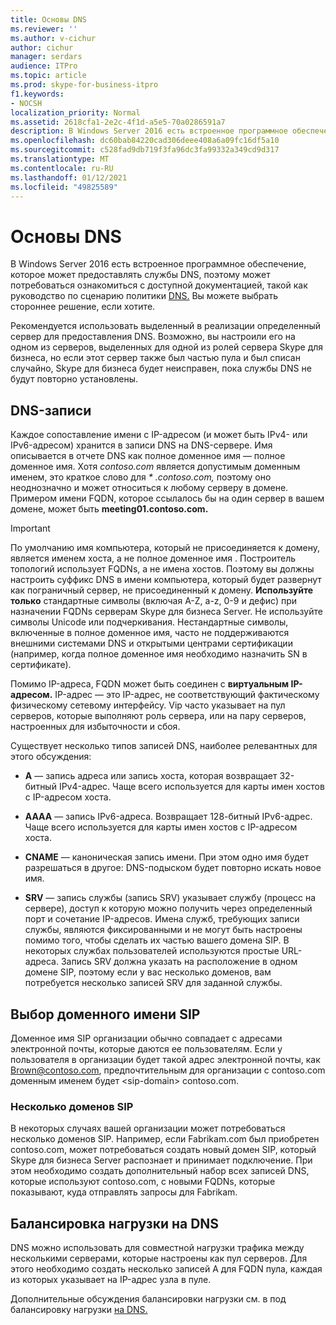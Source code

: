 ```yaml
---
title: Основы DNS
ms.reviewer: ''
ms.author: v-cichur
author: cichur
manager: serdars
audience: ITPro
ms.topic: article
ms.prod: skype-for-business-itpro
f1.keywords:
- NOCSH
localization_priority: Normal
ms.assetid: 2618cfa1-2e2c-4f1d-a5e5-70a0286591a7
description: В Windows Server 2016 есть встроенное программное обеспечение, которое может предоставлять службы DNS, поэтому вам может потребоваться ознакомиться с доступной документацией, такой как руководство по сценарию политики DNS. Вы можете выбрать стороннее решение, если хотите.
ms.openlocfilehash: dc60bab84220cad306deee408a6a09fc16df5a10
ms.sourcegitcommit: c528fad9db719f3fa96dc3fa99332a349cd9d317
ms.translationtype: MT
ms.contentlocale: ru-RU
ms.lasthandoff: 01/12/2021
ms.locfileid: "49825589"
---
```

# <a name="dns-basics"></a>Основы DNS
 
В Windows Server 2016 есть встроенное программное обеспечение, которое может предоставлять службы DNS, поэтому может потребоваться ознакомиться с доступной документацией, такой как руководство по сценарию политики [DNS.](https://docs.microsoft.com/windows-server/networking/dns/deploy/dns-policy-scenario-guide) Вы можете выбрать стороннее решение, если хотите.
  
Рекомендуется использовать выделенный в реализации определенный сервер для предоставления DNS. Возможно, вы настроили его на одном из серверов, выделенных для одной из ролей сервера Skype для бизнеса, но если этот сервер также был частью пула и был списан случайно, Skype для бизнеса будет неисправен, пока службы DNS не будут повторно установлены.
  
## <a name="dns-records"></a>DNS-записи

Каждое сопоставление имени с IP-адресом (и может быть IPv4- или IPv6-адресом) хранится в записи DNS на DNS-сервере. Имя описывается в отчете DNS как полное доменное имя — полное доменное имя. Хотя *contoso.com* является допустимым доменным именем, это краткое слово для *\* .contoso.com,* поэтому оно неоднозначно и может относиться к любому серверу в домене. Примером имени FQDN, которое ссылалось бы на один сервер в вашем домене, может быть **meeting01.contoso.com.**
  
> [!IMPORTANT]
> По умолчанию имя компьютера, который не присоединяется к домену, является именем хоста, а не полное доменное имя . Построитель топологий использует FQDNs, а не имена хостов. Поэтому вы должны настроить суффикс DNS в имени компьютера, который будет развернут как пограничный сервер, не присоединенный к домену. **Используйте только** стандартные символы (включая A-Z, a-z, 0-9 и дефис) при назначении FQDNs серверам Skype для бизнеса Server. Не используйте символы Unicode или подчеркивания. Нестандартные символы, включенные в полное доменное имя, часто не поддерживаются внешними системами DNS и открытыми центрами сертификации (например, когда полное доменное имя необходимо назначить SN в сертификате).
  
Помимо IP-адреса, FQDN может быть соединен с **виртуальным IP-адресом.** IP-адрес — это IP-адрес, не соответствующий фактическому физическому сетевому интерфейсу. Vip часто указывает на пул серверов, которые выполняют роль сервера, или на пару серверов, настроенных для избыточности и сбоя.
  
Существует несколько типов записей DNS, наиболее релевантных для этого обсуждения: 
  
- **A** — запись адреса или запись хоста, которая возвращает 32-битный IPv4-адрес. Чаще всего используется для карты имен хостов с IP-адресом хоста.
    
- **AAAA** — запись IPv6-адреса. Возвращает 128-битный IPv6-адрес. Чаще всего используется для карты имен хостов с IP-адресом хоста.
    
- **CNAME** — каноническая запись имени. При этом одно имя будет разрешаться в другое: DNS-подыском будет повторно искать новое имя.
    
- **SRV** — запись службы (запись SRV) указывает службу (процесс на сервере), доступ к которую можно получить через определенный порт и сочетание IP-адресов. Имена служб, требующих записи службы, являются фиксированными и не могут быть настроены помимо того, чтобы сделать их частью вашего домена SIP. В некоторых службах пользователей используются простые URL-адреса. Запись SRV должна указать на расположение в одном домене SIP, поэтому если у вас несколько доменов, вам потребуется несколько записей SRV для заданной службы.
    
## <a name="how-to-choose-a-sip-domain-name"></a>Выбор доменного имени SIP
<a name="BK_NameSIP"> </a>

Доменное имя SIP организации обычно совпадает с адресами электронной почты, которые даются ее пользователям. Если у пользователя в организации будет такой адрес электронной почты, как Brown@contoso.com, предпочтительным для организации с contoso.com доменным именем будет \<sip-domain\> contoso.com.
  
### <a name="multiple-sip-domains"></a>Несколько доменов SIP

 В некоторых случаях вашей организации может потребоваться несколько доменов SIP. Например, если Fabrikam.com был приобретен contoso.com, может потребоваться создать новый домен SIP, который Skype для бизнеса Server распознает и принимает подключение. При этом необходимо создать дополнительный набор всех записей DNS, которые используют contoso.com, с новыми FQDNs, которые показывают, куда отправлять запросы для Fabrikam.
  
## <a name="dns-load-balancing"></a>Балансировка нагрузки на DNS
<a name="BK_NameSIP"> </a>

DNS можно использовать для совместной нагрузки трафика между несколькими серверами, которые настроены как пул серверов. Для этого необходимо создать несколько записей A для FQDN пула, каждая из которых указывает на IP-адрес узла в пуле.
  
Дополнительные обсуждения балансировки нагрузки см. в под балансировку нагрузки [на DNS.](../../plan-your-deployment/edge-server-deployments/advanced-edge-server-dns.md#DNSLB)
  

